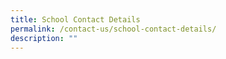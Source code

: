 ```yaml
---
title: School Contact Details
permalink: /contact-us/school-contact-details/
description: ""
---
```


